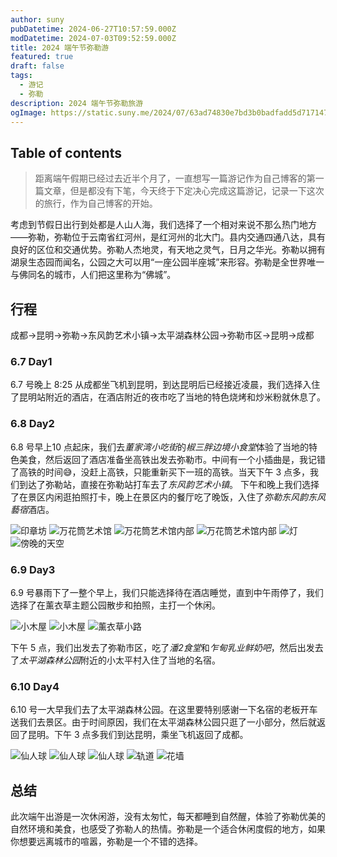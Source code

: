 ```yaml
---
author: suny
pubDatetime: 2024-06-27T10:57:59.000Z
modDatetime: 2024-07-03T09:52:59.000Z
title: 2024 端午节弥勒游
featured: true
draft: false
tags:
  - 游记
  - 弥勒
description: 2024 端午节弥勒旅游
ogImage: https://static.suny.me/2024/07/63ad74830e7bd3b0badfadd5d7171476.jpg
---
```


## Table of contents

> 距离端午假期已经过去近半个月了，一直想写一篇游记作为自己博客的第一篇文章，但是都没有下笔，今天终于下定决心完成这篇游记，记录一下这次的旅行，作为自己博客的开始。

考虑到节假日出行到处都是人山人海，我们选择了一个相对来说不那么热门地方——弥勒，弥勒位于云南省红河州，是红河州的北大门。县内交通四通八达，具有良好的区位和交通优势。弥勒人杰地灵，有天地之灵气，日月之华光。弥勒以拥有湖泉生态园而闻名，公园之大可以用“一座公园半座城”来形容。弥勒是全世界唯一与佛同名的城市，人们把这里称为“佛城”。


## 行程

成都->昆明->弥勒->东风韵艺术小镇->太平湖森林公园->弥勒市区->昆明->成都

### 6.7 Day1

6.7 号晚上 8:25 从成都坐飞机到昆明，到达昆明后已经接近凌晨，我们选择入住了昆明站附近的酒店，在酒店附近的夜市吃了当地的特色烧烤和炒米粉就休息了。

### 6.8 Day2

6.8 号早上10 点起床，我们去*董家湾小吃街*的*椒三胖边境小食堂*体验了当地的特色美食，然后返回了酒店准备坐高铁出发去弥勒市。中间有一个小插曲是，我记错了高铁的时间😅，没赶上高铁，只能重新买下一班的高铁。当天下午 3 点多，我们到达了弥勒站，直接在弥勒站打车去了*东风韵艺术小镇*。
下午和晚上我们选择了在景区内闲逛拍照打卡，晚上在景区内的餐厅吃了晚饭，入住了*弥勒东风韵东风藝宿*酒店。


![印章坊](https://static.suny.me/2024/07/bfa510a218a8705cde1c9bfd23a5e54c.jpg)
![万花筒艺术馆](https://static.suny.me/2024/07/d4c90dd97f90013e4fa365aeb8857f27.jpg)
![万花筒艺术馆内部](https://static.suny.me/2024/07/13fde4515531939718a9b7226b170726.jpg)
![万花筒艺术馆内部](https://static.suny.me/2024/07/d38c8ccd9d99be489d18ca3343f151c6.jpg)
![灯](https://static.suny.me/2024/07/84b6b9bf20efd2085a15c636fc13ff23.jpg)
![傍晚的天空](https://static.suny.me/2024/07/0932b37da83074fd484c6dd0dc8d067a.jpg)

### 6.9 Day3

6.9 号暴雨下了一整个早上，我们只能选择待在酒店睡觉，直到中午雨停了，我们选择了在薰衣草主题公园散步和拍照，主打一个休闲。

![小木屋](https://static.suny.me/2024/07/18f2a74cf7c0c9a4d81c3b488fe97a3f.jpg)
![小木屋](https://static.suny.me/2024/07/4706d63e86d87fc550c25ba6693af5da.jpg)
![薰衣草小路](https://static.suny.me/2024/07/95c834791a870d62570c4ce34b849b3e.jpg)

下午 5 点，我们出发去了弥勒市区，吃了*潘2食堂*和*乍甸乳业鲜奶吧*，然后出发去了*太平湖森林公园*附近的小太平村入住了当地的名宿。

### 6.10 Day4

6.10 号一大早我们去了太平湖森林公园。在这里要特别感谢一下名宿的老板开车送我们去景区。由于时间原因，我们在太平湖森林公园只逛了一小部分，然后就返回了昆明。下午 3 点多我们到达昆明，乘坐飞机返回了成都。

![仙人球](https://static.suny.me/2024/07/789bc7daeafb58596849a03c6d717aee.jpg)
![仙人球](https://static.suny.me/2024/07/b7648de103653e7ddcfabb5ce865210b.jpg)
![仙人球](https://static.suny.me/2024/07/9f95196e1c7363e0a201348bce845be0.jpg)
![轨道](https://static.suny.me/2024/07/9b335f033bf6681c808693a8fcc2e8e3.jpg)
![花墙](https://static.suny.me/2024/07/a472f311746fb2e1f27ea3ecc105eef0.jpg)

## 总结

此次端午出游是一次休闲游，没有太匆忙，每天都睡到自然醒，体验了弥勒优美的自然环境和美食，也感受了弥勒人的热情。弥勒是一个适合休闲度假的地方，如果你想要远离城市的喧嚣，弥勒是一个不错的选择。
